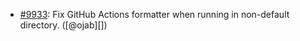 * [#9933](https://github.com/rubocop/rubocop/pull/9933): Fix GitHub Actions formatter when running in non-default directory. ([@ojab][])
